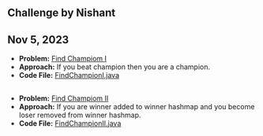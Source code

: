 ## Challenge by Nishant

## Nov 5, 2023

- **Problem:** [Find Champiom I](https://leetcode.com/problems/find-champion-i/description/)
- **Approach:** If you beat champion then you are a champion.
- **Code File:** [FindChampionI.java](FindChampionI.java)

##
- **Problem:** [Find Champiom II](https://leetcode.com/problems/find-champion-ii/description/)
- **Approach:** If you are winner added to winner hashmap and you become loser removed from winner hashmap.
- **Code File:** [FindChampionII.java](FindChampionII.java)
